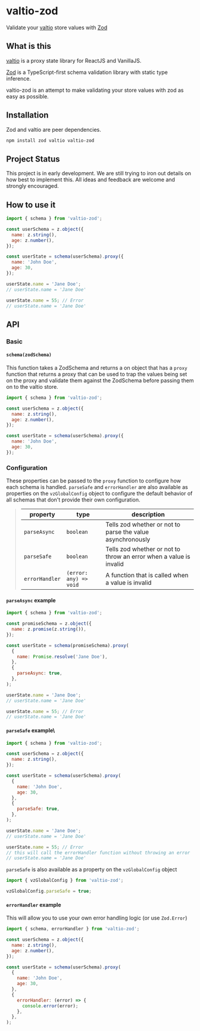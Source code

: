 # valtio-zod

Validate your [valtio](https://github.com/pmndrs/valtio) store values with [Zod](https://zod.dev/)

## What is this

[valtio](https://github.com/pmndrs/valtio) is
a proxy state library for ReactJS and VanillaJS.

[Zod](https://zod.dev/) is a TypeScript-first
schema validation library with static type inference.

valtio-zod is an attempt to make validating your store values
with zod as easy as possible.

## Installation

Zod and valtio are peer dependencies.

```bash
npm install zod valtio valtio-zod
```

## Project Status

This project is in early development. We are still trying to iron out details on how best to implement this. All ideas and feedback
are welcome and strongly encouraged.

## How to use it

```js
import { schema } from 'valtio-zod';

const userSchema = z.object({
  name: z.string(),
  age: z.number(),
});

const userState = schema(userSchema).proxy({
  name: 'John Doe',
  age: 30,
});

userState.name = 'Jane Doe';
// userState.name = 'Jane Doe'

userState.name = 55; // Error
// userState.name = 'Jane Doe'
```

## API

### Basic

#### `schema(zodSchema)`

This function takes a ZodSchema and returns a on object that has a `proxy`
function that returns a proxy that can be used to trap the values being set on the proxy
and validate them against the ZodSchema before passing them on to the valtio store.

```js
import { schema } from 'valtio-zod';

const userSchema = z.object({
  name: z.string(),
  age: z.number(),
});

const userState = schema(userSchema).proxy({
  name: 'John Doe',
  age: 30,
});
```

### Configuration

These properties can be passed to the `proxy` function to configure how each schema is handled.
`parseSafe` and `errorHandler` are also available as properties on the `vzGlobalConfig` object
to configure the default behavior of all schemas that don't provide their own configuration.

> | property       | type                   | description                                                        |
> | -------------- | ---------------------- | ------------------------------------------------------------------ |
> | `parseAsync`   | `boolean`              | Tells zod whether or not to parse the value asynchronously         |
> | `parseSafe`    | `boolean`              | Tells zod whether or not to throw an error when a value is invalid |
> | `errorHandler` | `(error: any) => void` | A function that is called when a value is invalid                  |

#### `parseAsync` example

```js
import { schema } from 'valtio-zod';

const promiseSchema = z.object({
  name: z.promise(z.string()),
});

const userState = schema(promiseSchema).proxy(
  {
    name: Promise.resolve('Jane Doe'),
  },
  {
    parseAsync: true,
  },
);

userState.name = 'Jane Doe';
// userState.name = 'Jane Doe'

userState.name = 55; // Error
// userState.name = 'Jane Doe'
```

#### `parseSafe` example\

```js
import { schema } from 'valtio-zod';

const userSchema = z.object({
  name: z.string(),
});

const userState = schema(userSchema).proxy(
  {
    name: 'John Doe',
    age: 30,
  },
  {
    parseSafe: true,
  },
);

userState.name = 'Jane Doe';
// userState.name = 'Jane Doe'

userState.name = 55; // Error
// this will call the errorHandler function without throwing an error
// userState.name = 'Jane Doe'
```

`parseSafe` is also available as a property on the `vzGlobalConfig` object

```js
import { vzGlobalConfig } from 'valtio-zod';

vzGlobalConfig.parseSafe = true;
```

#### `errorHandler` example

This will allow you to use your own error handling logic (or use `Zod.Error`)

```js
import { schema, errorHandler } from 'valtio-zod';

const userSchema = z.object({
  name: z.string(),
  age: z.number(),
});

const userState = schema(userSchema).proxy(
  {
    name: 'John Doe',
    age: 30,
  },
  {
    errorHandler: (error) => {
      console.error(error);
    },
  },
);
```
